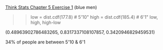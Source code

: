 [Think Stats Chapter 5 Exercise 1](http://greenteapress.com/thinkstats2/html/thinkstats2006.html#toc50) (blue men)

>> low = dist.cdf(177.8)    # 5'10"
high = dist.cdf(185.4)   # 6'1"
low, high, high-low

(0.48963902786483265, 0.8317337108107857, 0.3420946829459531)

34% of people are between 5'10 & 6'1



